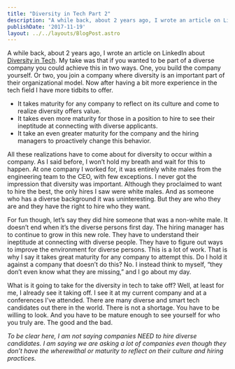 ```yaml
---
title: "Diversity in Tech Part 2"
description: "A while back, about 2 years ago, I wrote an article on LinkedIn about Diversity in Tech. My take was that if you wanted to be part of a…"
publishDate: '2017-11-19'
layout: ../../layouts/BlogPost.astro
---
```


A while back, about 2 years ago, I wrote an article on LinkedIn about [Diversity in Tech](https://www.linkedin.com/pulse/diversity-tech-adam-e-recvlohe/). My take was that if you wanted to be part of a diverse company you could achieve this in two ways. One, you build the company yourself. Or two, you join a company where diversity is an important part of their organizational model. Now after having a bit more experience in the tech field I have more tidbits to offer.

*   It takes maturity for any company to reflect on its culture and come to realize diversity offers value.
*   It takes even more maturity for those in a position to hire to see their ineptitude at connecting with diverse applicants.
*   It take an even greater maturity for the company and the hiring managers to proactively change this behavior.

All these realizations have to come about for diversity to occur within a company. As I said before, I won’t hold my breath and wait for this to happen. At one company I worked for, it was entirely white males from the engineering team to the CEO, with few exceptions. I never got the impression that diversity was important. Although they proclaimed to want to hire the best, the only hires I saw were white males. And as someone who has a diverse background it was uninteresting. But they are who they are and they have the right to hire who they want.

For fun though, let’s say they did hire someone that was a non-white male. It doesn’t end when it’s the diverse persons first day. The hiring manager has to continue to grow in this new role. They have to understand their ineptitude at connecting with diverse people. They have to figure out ways to improve the environment for diverse persons. This is a lot of work. That is why I say it takes great maturity for any company to attempt this. Do I hold it against a company that doesn’t do this? No. I instead think to myself, “they don’t even know what they are missing,” and I go about my day.

What is it going to take for the diversity in tech to take off? Well, at least for me, I already see it taking off. I see it at my current company and at a conferences I’ve attended. There are many diverse and smart tech candidates out there in the world. There is not a shortage. You have to be willing to look. And you have to be mature enough to see yourself for who you truly are. The good and the bad.

_To be clear here, I am not saying companies NEED to hire diverse candidates. I am saying we are asking a lot of companies even though they don’t have the wherewithal or maturity to reflect on their culture and hiring practices._
